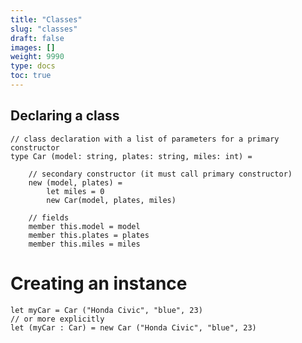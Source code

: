 ```yaml
---
title: "Classes"
slug: "classes"
draft: false
images: []
weight: 9990
type: docs
toc: true
---
```


## Declaring a class
    // class declaration with a list of parameters for a primary constructor
    type Car (model: string, plates: string, miles: int) =    
    
        // secondary constructor (it must call primary constructor)
        new (model, plates) = 
            let miles = 0
            new Car(model, plates, miles)
        
        // fields
        member this.model = model
        member this.plates = plates
        member this.miles = miles
        

# Creating an instance

    let myCar = Car ("Honda Civic", "blue", 23)
    // or more explicitly
    let (myCar : Car) = new Car ("Honda Civic", "blue", 23)

